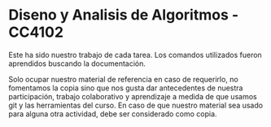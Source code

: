 # Diseno y Analisis de Algoritmos - CC4102

Este ha sido nuestro trabajo de cada tarea. Los comandos utilizados fueron aprendidos buscando la documentación.

Solo ocupar nuestro material de referencia en caso de requerirlo, no fomentamos la copia sino que nos gusta dar antecedentes de nuestra participación, trabajo colaborativo y aprendizaje a medida de que usamos git y las herramientas del curso. En caso de que nuestro material sea usado para alguna otra actividad, debe ser considerado como copia.